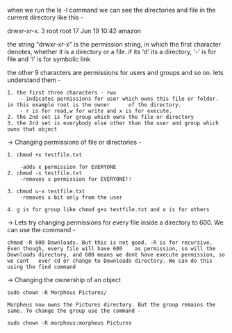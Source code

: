 

when we run the ls -l command we can see the directories and file in the current directory like this -

drwxr-xr-x. 3 root   root                17 Jun 19 10:42 amazon

the string "drwxr-xr-x" is the permission string, in which the first character denotes, whether it is a directory or a file. if its 'd' its a directory, '-' is for file and 'l' is for symbolic link


the other 9 characters are permissions for users and groups and so on. lets understand them - 

	1. the first three characters - rwx
		- indicates permissions for user which owns this file or folder. in this example root is the owner 		of the directory.
		- r is for read,w for write and x is for execute.
	2. the 2nd set is for group which owns the file or directory
	3. the 3rd set is everybody else other than the user and group which owns that object


-> Changing permissions of file or directories - 

	1. chmod +x testfile.txt

		-adds x permission for EVERYONE
	2. chmod -x testfile.txt
		-removes x permission for EVERYONE!!
	
	3. chmod u-x testfile.txt
		-removes x bit only from the user
	
	4. g is for group like chmod g+x testfile.txt and o is for others


-> Lets try changing permissions for every file inside a directory to 600. We can use the command - 

	chmod -R 600 Downloads. But this is not good. -R is for recursive. Even though, every file will have 600 	as permission, so will the Downloads directory, and 600 means we dont have execute permission, so we cant 	ever cd or change to Downloads directory. We can do this using the find command		

-> Changing the ownership of an object

	sudo chown -R Morpheus Pictures/

	Morpheus now owns the Pictures directory. But the group remains the same. To change the group use the command - 

	sudo chown -R morpheus:morpheus Pictures